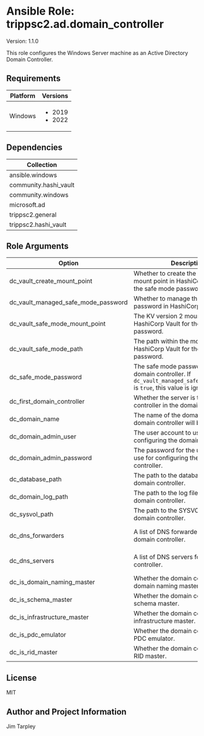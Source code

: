 <!-- BEGIN_ANSIBLE_DOCS -->

# Ansible Role: trippsc2.ad.domain_controller
Version: 1.1.0

This role configures the Windows Server machine as an Active Directory Domain Controller.

## Requirements

| Platform | Versions |
| -------- | -------- |
| Windows | <ul><li>2019</li><li>2022</li></ul> |

## Dependencies

| Collection |
| ---------- |
| ansible.windows |
| community.hashi_vault |
| community.windows |
| microsoft.ad |
| trippsc2.general |
| trippsc2.hashi_vault |

## Role Arguments
|Option|Description|Type|Required|Choices|Default|
|---|---|---|---|---|---|
| dc_vault_create_mount_point | Whether to create the KV version 2 mount point in HashiCorp Vault for the safe mode password. | bool | no |  | true |
| dc_vault_managed_safe_mode_password | Whether to manage the safe mode password in HashiCorp Vault. | bool | no |  | true |
| dc_vault_safe_mode_mount_point | The KV version 2 mount point in HashiCorp Vault for the safe mode password. | str | no |  | os |
| dc_vault_safe_mode_path | The path within the mount point in HashiCorp Vault for the safe mode password. | str | no |  | {{ inventory_hostname }}/safe_mode |
| dc_safe_mode_password | The safe mode password for the domain controller. If `dc_vault_managed_safe_mode_password` is `true`, this value is ignored. | str | no |  |  |
| dc_first_domain_controller | Whether the server is the first domain controller in the domain. | bool | no |  | false |
| dc_domain_name | The name of the domain to which the domain controller will belong. | str | yes |  |  |
| dc_domain_admin_user | The user account to use for configuring the domain controller. | str | yes |  |  |
| dc_domain_admin_password | The password for the user account to use for configuring the domain controller. | str | yes |  |  |
| dc_database_path | The path to the database files for the domain controller. | path | no |  | C:\Windows\NTDS |
| dc_domain_log_path | The path to the log files for the domain controller. | path | no |  | C:\Windows\Logs |
| dc_sysvol_path | The path to the SYSVOL files for the domain controller. | path | no |  | C:\Windows\SYSVOL |
| dc_dns_forwarders | A list of DNS forwarders for the domain controller. | list of 'str' | no |  | ["8.8.8.8", "4.2.2.2"] |
| dc_dns_servers | A list of DNS servers for the domain controller. | list of 'str' | yes |  |  |
| dc_is_domain_naming_master | Whether the domain controller is the domain naming master. | bool | no |  | false |
| dc_is_schema_master | Whether the domain controller is the schema master. | bool | no |  | false |
| dc_is_infrastructure_master | Whether the domain controller is the infrastructure master. | bool | no |  | false |
| dc_is_pdc_emulator | Whether the domain controller is the PDC emulator. | bool | no |  | false |
| dc_is_rid_master | Whether the domain controller is the RID master. | bool | no |  | false |


## License
MIT

## Author and Project Information
Jim Tarpley
<!-- END_ANSIBLE_DOCS -->
